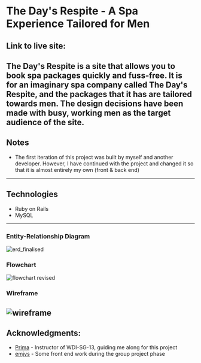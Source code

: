 # The Day's Respite - A Spa Experience Tailored for Men

Link to live site:
---
The Day's Respite is a site that allows you to book spa packages quickly and fuss-free. It is for an imaginary spa company called The Day's Respite, and the packages that it has are tailored towards men. The design decisions have been made with busy, working men as the target audience of the site.
---
## Notes
* The first iteration of this project was built by myself and another developer. However, I have continued with the project and changed it so that it is almost entirely my own (front & back end)
---
## Technologies
* Ruby on Rails
* MySQL
---
### Entity-Relationship Diagram
![erd_finalised](https://user-images.githubusercontent.com/31798170/35610133-27a2b338-069b-11e8-9795-2b85691e832f.png)

### Flowchart
![flowchart revised](https://user-images.githubusercontent.com/31798170/35548283-5c332d04-05b9-11e8-8200-b79b9bc44625.png)

### Wireframe
![wireframe](https://user-images.githubusercontent.com/31798170/35616686-f30d62e2-06b0-11e8-88d9-9c4509a3acaa.png)
---
## Acknowledgments:
* [Prima](https://github.com/primaulia/) - Instructor of WDI-SG-13, guiding me along for this project
* [emjys](https://github.com/emjys/) - Some front end work during the group project phase
